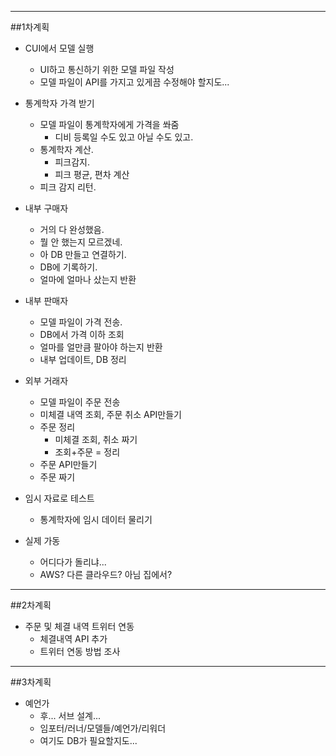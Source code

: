 ---------------------------------------------
##1차계획
- CUI에서 모델 실행
	- UI하고 통신하기 위한 모델 파일 작성
	- 모델 파일이 API를 가지고 있게끔 수정해야 할지도...

- 통계학자 가격 받기
	- 모델 파일이 통계학자에게 가격을 쏴줌
		- 디비 등록일 수도 있고 아닐 수도 있고.
	- 통계학자 계산.
		- 피크감지.
		- 피크 평균, 편차 계산
	- 피크 감지 리턴.

- 내부 구매자
	- 거의 다 완성했음.
	- 뭘 안 했는지 모르겠네.
	- 아 DB 만들고 연결하기.
	- DB에 기록하기.
	- 얼마에 얼마나 샀는지 반환

- 내부 판매자
	- 모델 파일이 가격 전송.
	- DB에서 가격 이하 조회
	- 얼마를 얼만큼 팔아야 하는지 반환
	- 내부 업데이트, DB 정리

- 외부 거래자
	- 모델 파일이 주문 전송
	- 미체결 내역 조회, 주문 취소 API만들기
	- 주문 정리
		- 미체결 조회, 취소 짜기
		- 조회+주문 = 정리
	- 주문 API만들기
	- 주문 짜기

- 임시 자료로 테스트
	- 통계학자에 임시 데이터 물리기

- 실제 가동
	- 어디다가 돌리냐...
	- AWS? 다른 클라우드? 아님 집에서?

---------------------------------------------
##2차계획

- 주문 및 체결 내역 트위터 연동
	- 체결내역 API 추가
	- 트위터 연동 방법 조사

---------------------------------------------
##3차계획
- 예언가
	- 후... 서브 설계...
	- 임포터/러너/모델들/예언가/리워더
	- 여기도 DB가 필요할지도...
